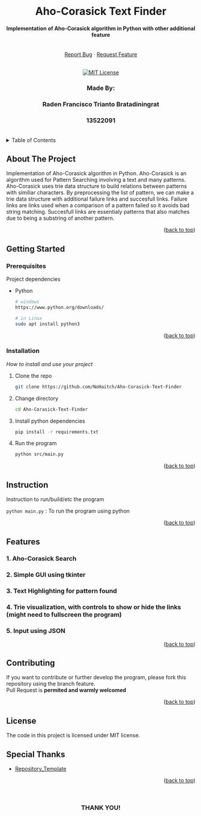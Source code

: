 <!-- Back to Top Link-->
<a name="readme-top"></a>


<br />
<div align="center">
  <h1 align="center">Aho-Corasick Text Finder
</h1>

  <p align="center">
    <h4>Implementation of Aho-Corasick algorithm in Python with other additional feature</h4>
    <br/>
    <a href="https://github.com/NoHaitch/Aho-Corasick-Text-Finder/issues">Report Bug</a>
    ·
    <a href="https://github.com/NoHaitch/Aho-Corasick-Text-Finder/issues">Request Feature</a>
<br>
<br>

[![MIT License][license-shield]][license-url]

  </p>
</div>

<!-- CONTRIBUTOR -->
<div align="center" id="contributor">
  <strong>
    <h3>Made By:</h3>
    <h3>Raden Francisco Trianto Bratadiningrat</h3>
    <h3>13522091</h3>
  </strong>
  <br>
</div>



<!-- TABLE OF CONTENTS -->
<details>
  <summary>Table of Contents</summary>
  <ol>
    <li>
      <a href="#about-the-project">About The Project</a>
    </li>
    <li>
      <a href="#getting-started">Getting Started</a>
      <ul>
        <li><a href="#prerequisites">Prerequisites</a></li>
        <li><a href="#installation">Installation</a></li>
        <li><a href="#instruction">Instruction</a></li>
      </ul>
    </li>
    <li><a href="#features">Features</a></li>
    <li><a href="#contributing">Contributing</a></li>
    <li><a href="#license">License</a></li>
    <li><a href="#special-thanks">Special Thanks</a></li>
  </ol>
</details>


<!-- ABOUT THE PROJECT -->
## About The Project

Implementation of Aho-Corasick algorithm in Python. Aho-Corasick is an algorithm used for Pattern Searching involving a text and many patterns. Aho-Corasick uses trie data structure to build relations between patterns with similiar characters. By preprocessing the list of pattern, we can make a trie data structure with additional failure links and succesfull links. Failure links are links used when a comparison of a pattern failed so it avoids bad string matching. Succesfull links are essentialy patterns that also matches due to being a substring of another pattern.


<p align="right">(<a href="#readme-top">back to top</a>)</p>


<!-- GETTING STARTED -->
## Getting Started

### Prerequisites

Project dependencies  

* Python
  ```sh
  # windows
  https://www.python.org/downloads/

  # in Linux
  sudo apt install python3
  ```

<p align="right">(<a href="#readme-top">back to top</a>)</p>

### Installation

_How to install and use your project_

1. Clone the repo
   ```sh
   git clone https://github.com/NoHaitch/Aho-Corasick-Text-Finder
   ```
2. Change directory
   ```sh
   cd Aho-Corasick-Text-Finder
   ```
3. Install python dependencies
   ```sh
   pip install -r requirements.txt
   ```
4. Run the program
   ```sh
   python src/main.py
   ```


<p align="right">(<a href="#readme-top">back to top</a>)</p>

<!-- INSTURCTION -->
## Instruction
Instruction to run/build/etc the program  

`python main.py` : To run the program using python


<p align="right">(<a href="#readme-top">back to top</a>)</p>

<!-- FEATURES -->
## Features

### 1. Aho-Corasick Search
### 2. Simple GUI using tkinter
### 3. Text Highlighting for pattern found
### 4. Trie visualization, with controls to show or hide the links (might need to fullscreen the program)
### 5. Input using JSON

<p align="right">(<a href="#readme-top">back to top</a>)</p>


<!-- CONTRIBUTING -->
## Contributing

If you want to contribute or further develop the program, please fork this repository using the branch feature.  
Pull Request is **permited and warmly welcomed**

<p align="right">(<a href="#readme-top">back to top</a>)</p>



<!-- LICENSE -->
## License

The code in this project is licensed under MIT license.  


<!-- SPECIAL THANKS AND/OR CREDITS -->
## Special Thanks
- [Repository_Template](https://github.com/NoHaitch/Repository_Template/)

<p align="right">(<a href="#readme-top">back to top</a>)</p>

<br>
<h3 align="center"> THANK YOU! </h3>

<!-- MARKDOWN LINKS & IMAGES -->
<!-- https://www.markdownguide.org/basic-syntax/#reference-style-links -->
[issues-url]: https://github.com/NoHaitch/Aho-Corasick-Text-Finder/issues
[license-shield]: https://img.shields.io/badge/License-MIT-yellow
[license-url]: https://github.com/NoHaitch/Aho-Corasick-Text-Finder/blob/main/LICENSE
